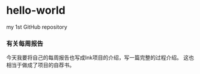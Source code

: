 # hello-world
my 1st GitHub repository

### 有关每周报告
今天我要将自己的每周报告也写成Ink项目的介绍，写一篇完整的过程介绍。
这也相当于做成了项目的自荐书。
